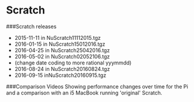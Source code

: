 Scratch
=======

###Scratch releases

* 2015-11-11 in NuScratch11112015.tgz
* 2016-01-15 in NuScratch15012016.tgz
* 2016-04-25 in NuScratch25042016.tgz
* 2016-05-02 in NuScratch02052106.tgz
* (change date coding to more rational yyymmdd)
* 2016-08-24 in NuScratch20160824.tgz
* 2016-09-15 inNuScratch20160915.tgz

###Comparison Videos 
Showing performance changes over time for the Pi and a comparison with an i5 MacBook running 'original' Scratch.


